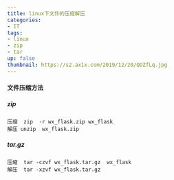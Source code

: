```yaml
---
title: linux下文件的压缩解压
categories:
- IT
tags: 
- linux
- zip
- tar
up: false
thumbnail: https://s2.ax1x.com/2019/12/20/QOZfLq.jpg
---
```

#### 文件压缩方法
##### zip
    压缩  zip  -r wx_flask.zip wx_flask
    解压 unzip  wx_flask.zip
##### tar.gz
    压缩  tar -czvf wx_flask.tar.gz  wx_flask
    解压  tar -xzvf wx_flask.tar.gz
